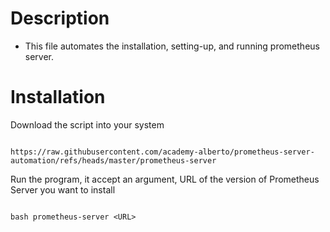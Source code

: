 # Description
- This file automates the installation, setting-up, and running prometheus server.

# Installation
Download the script into your system
```

https://raw.githubusercontent.com/academy-alberto/prometheus-server-automation/refs/heads/master/prometheus-server

```

Run the program, it accept an argument, URL of the version of Prometheus Server you want to install
```

bash prometheus-server <URL>

```
